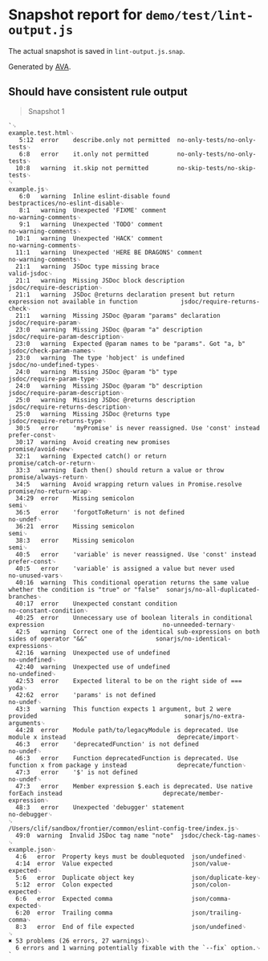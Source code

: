 # Snapshot report for `demo/test/lint-output.js`

The actual snapshot is saved in `lint-output.js.snap`.

Generated by [AVA](https://ava.li).

## Should have consistent rule output

> Snapshot 1

    `␊
    example.test.html␊
       5:12  error    describe.only not permitted  no-only-tests/no-only-tests␊
       6:8   error    it.only not permitted        no-only-tests/no-only-tests␊
      10:8   warning  it.skip not permitted        no-skip-tests/no-skip-tests␊
    ␊
    example.js␊
       6:0   warning  Inline eslint-disable found                                                                   bestpractices/no-eslint-disable␊
       8:1   warning  Unexpected 'FIXME' comment                                                                    no-warning-comments␊
       9:1   warning  Unexpected 'TODO' comment                                                                     no-warning-comments␊
      10:1   warning  Unexpected 'HACK' comment                                                                     no-warning-comments␊
      11:1   warning  Unexpected 'HERE BE DRAGONS' comment                                                          no-warning-comments␊
      21:1   warning  JSDoc type missing brace                                                                      valid-jsdoc␊
      21:1   warning  Missing JSDoc block description                                                               jsdoc/require-description␊
      21:1   warning  JSDoc @returns declaration present but return expression not available in function            jsdoc/require-returns-check␊
      21:1   warning  Missing JSDoc @param "params" declaration                                                     jsdoc/require-param␊
      23:0   warning  Missing JSDoc @param "a" description                                                          jsdoc/require-param-description␊
      23:0   warning  Expected @param names to be "params". Got "a, b"                                              jsdoc/check-param-names␊
      23:0   warning  The type 'hobject' is undefined                                                               jsdoc/no-undefined-types␊
      24:0   warning  Missing JSDoc @param "b" type                                                                 jsdoc/require-param-type␊
      24:0   warning  Missing JSDoc @param "b" description                                                          jsdoc/require-param-description␊
      25:0   warning  Missing JSDoc @returns description                                                            jsdoc/require-returns-description␊
      25:0   warning  Missing JSDoc @returns type                                                                   jsdoc/require-returns-type␊
      30:5   error    'myPromise' is never reassigned. Use 'const' instead                                          prefer-const␊
      30:17  warning  Avoid creating new promises                                                                   promise/avoid-new␊
      32:1   warning  Expected catch() or return                                                                    promise/catch-or-return␊
      33:3   warning  Each then() should return a value or throw                                                    promise/always-return␊
      34:5   warning  Avoid wrapping return values in Promise.resolve                                               promise/no-return-wrap␊
      34:29  error    Missing semicolon                                                                             semi␊
      36:5   error    'forgotToReturn' is not defined                                                               no-undef␊
      36:21  error    Missing semicolon                                                                             semi␊
      38:3   error    Missing semicolon                                                                             semi␊
      40:5   error    'variable' is never reassigned. Use 'const' instead                                           prefer-const␊
      40:5   error    'variable' is assigned a value but never used                                                 no-unused-vars␊
      40:16  warning  This conditional operation returns the same value whether the condition is "true" or "false"  sonarjs/no-all-duplicated-branches␊
      40:17  error    Unexpected constant condition                                                                 no-constant-condition␊
      40:25  error    Unnecessary use of boolean literals in conditional expression                                 no-unneeded-ternary␊
      42:5   warning  Correct one of the identical sub-expressions on both sides of operator "&&"                   sonarjs/no-identical-expressions␊
      42:16  warning  Unexpected use of undefined                                                                   no-undefined␊
      42:40  warning  Unexpected use of undefined                                                                   no-undefined␊
      42:53  error    Expected literal to be on the right side of ===                                               yoda␊
      42:62  error    'params' is not defined                                                                       no-undef␊
      43:3   warning  This function expects 1 argument, but 2 were provided                                         sonarjs/no-extra-arguments␊
      44:28  error    Module path/to/legacyModule is deprecated. Use module x instead                               deprecate/import␊
      46:3   error    'deprecatedFunction' is not defined                                                           no-undef␊
      46:3   error    Function deprecatedFunction is deprecated. Use function x from package y instead              deprecate/function␊
      47:3   error    '$' is not defined                                                                            no-undef␊
      47:3   error    Member expression $.each is deprecated. Use native forEach instead                            deprecate/member-expression␊
      48:3   error    Unexpected 'debugger' statement                                                               no-debugger␊
    ␊
    /Users/clif/sandbox/frontier/common/eslint-config-tree/index.js␊
      49:0  warning  Invalid JSDoc tag name "note"  jsdoc/check-tag-names␊
    ␊
    example.json␊
      4:6   error  Property keys must be doublequoted  json/undefined␊
      4:14  error  Value expected                      json/value-expected␊
      5:6   error  Duplicate object key                json/duplicate-key␊
      5:12  error  Colon expected                      json/colon-expected␊
      6:6   error  Expected comma                      json/comma-expected␊
      6:20  error  Trailing comma                      json/trailing-comma␊
      8:3   error  End of file expected                json/undefined␊
    ␊
    ✖ 53 problems (26 errors, 27 warnings)␊
      6 errors and 1 warning potentially fixable with the `--fix` option.␊
    `
